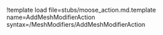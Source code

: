 !template load file=stubs/moose_action.md.template name=AddMeshModifierAction syntax=/MeshModifiers/AddMeshModifierAction